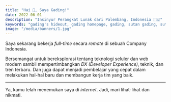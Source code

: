 ```yaml
---
title: "Hai 👋, Saya Gading!"
date: 2022-06-01
description: "Insinyur Perangkat Lunak dari Palembang, Indonesia 🇮🇩"
keywords: "gading's hideout, gading homepage, gading, sutan gading, sutan gading fadhillah nasution, sutan, sutanlab, gading.dev, gading dev, persembunyian gading, website gading"
image: "/media/banners/1.jpg"
---
```


Saya sekarang bekerja *full-time* secara *remote* di sebuah Company Indonesia.

Bersemangat untuk bereksplorasi tentang teknologi seluler dan web modern sambil mempertimbangkan *DX (Developer Experience)*, teknik, dan tren terbaru. Dan juga dapat menjadi pembelajar yang cepat dalam melakukan hal-hal baru dan membangun kerja tim yang baik.

---

Ya, kamu telah menemukan saya di *internet*. Jadi, mari lihat-lihat dan nikmati.

